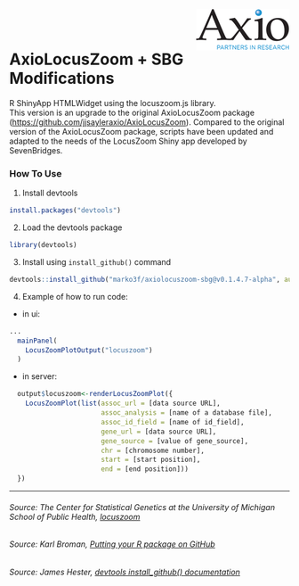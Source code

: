 <img align="right" src="https://github.com/jjsayleraxio/AxioShiny/blob/master/images/axio-logo.png">
<br><br>

# AxioLocusZoom + SBG Modifications
R ShinyApp HTMLWidget using the locuszoom.js library.  
This version is an upgrade to the original AxioLocusZoom package (https://github.com/jjsayleraxio/AxioLocusZoom).
Compared to the original version of the AxioLocusZoom package, scripts have been updated and adapted to the needs of the LocusZoom Shiny app developed by SevenBridges.


### How To Use

1. Install devtools
```R
install.packages("devtools")
```
2. Load the devtools package
```R
library(devtools)
```
3. Install using `install_github()` command
```R
devtools::install_github("marko3f/axiolocuszoom-sbg@v0.1.4.7-alpha", auth_token = <github_personal_access_token>)
```

4. Example of how to run code:
 * in ui: 
 ```R
 ...
   mainPanel(
     LocusZoomPlotOutput("locuszoom")
   )
 ```
 * in server:
```R
  output$locuszoom<-renderLocusZoomPlot({
    LocusZoomPlot(list(assoc_url = [data source URL],
                       assoc_analysis = [name of a database file],
                       assoc_id_field = [name of id_field],
                       gene_url = [data source URL],
                       gene_source = [value of gene_source],
                       chr = [chromosome number],
                       start = [start position],
                       end = [end position]))
  })
```

<hr>

###### Source: The Center for Statistical Genetics at the University of Michigan School of Public Health, [locuszoom](https://statgen.github.io/locuszoom/)
###### Source: Karl Broman, [Putting your R package on GitHub](http://kbroman.org/pkg_primer/pages/github.html)
###### Source: James Hester, [devtools install_github() documentation](https://www.rdocumentation.org/packages/devtools/versions/1.13.6/topics/install_github)
